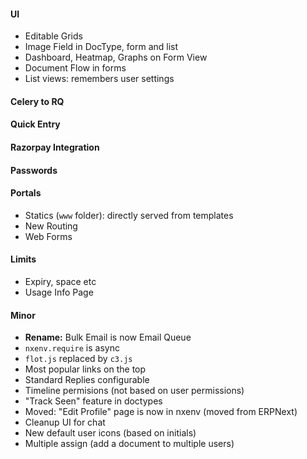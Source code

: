 #### UI

- Editable Grids
- Image Field in DocType, form and list
- Dashboard, Heatmap, Graphs on Form View
- Document Flow in forms
- List views: remembers user settings

#### Celery to RQ

#### Quick Entry

#### Razorpay Integration

#### Passwords

#### Portals

- Statics (`www` folder): directly served from templates
- New Routing
- Web Forms

#### Limits

- Expiry, space etc
- Usage Info Page

#### Minor

- **Rename:** Bulk Email is now Email Queue
- `nxenv.require` is async
- `flot.js` replaced by `c3.js`
- Most popular links on the top
- Standard Replies configurable
- Timeline permisions (not based on user permissions)
- "Track Seen" feature in doctypes
- Moved: "Edit Profile" page is now in nxenv (moved from ERPNext)
- Cleanup UI for chat
- New default user icons (based on initials)
- Multiple assign (add a document to multiple users)
